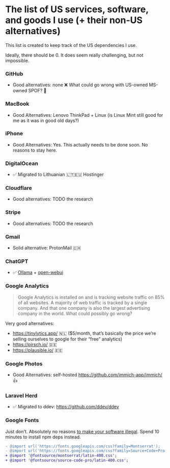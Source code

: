 # The list of US services, software, and goods I use (+ their non-US alternatives)

This list is created to keep track of the US dependencies I use. 

Ideally, there should be 0. It does seem really challenging, but not impossible.

### GitHub 

- Good alternatives: none ❌ What could go wrong with US-owned MS-owned SPOF? 🤦

### MacBook

- Good Alternatives: Lenovo ThinkPad + Linux (is Linux Mint still good for me as it was in good old days?)

### iPhone

- Good Alternatives: Yes. This actually needs to be done soon. No reasons to stay here.

### DigitalOcean

- ✅ Migrated to Lithuanian 🇱🇹🇪🇺 Hostinger

### Cloudflare

- Good alternatives: TODO the research

### Stripe

- Good alternatives: TODO the research

### Gmail

- Solid alternative: ProtonMail 🇨🇭

### ChatGPT

- ✅ [Ollama](https://github.com/ollama/ollama) + [open-webui](https://github.com/open-webui/open-webui)

### Google Analytics

> Google Analytics is installed on and is tracking website traffic on 85% of all websites.
> A majority of web traffic is tracked by a single company.
> And that one company is also the largest advertising company in the world.
> What could possibly go wrong?

Very good alternatives:

- https://tinylytics.app/ 🇳🇱 ($5/month, that’s basically the price we’re selling ourselves to google for their “free” analytics)
- https://pirsch.io/ 🇩🇪
- https://plausible.io/ 🇪🇪

### Google Photos

- Good Alternatives: self-hosted https://github.com/immich-app/immich/ 👍

### Laravel Herd

- ✅ Migrated to ddev: https://github.com/ddev/ddev

### Google Fonts

Just don't. Absolutely no reasons [to make your software illegal](https://thehackernews.com/2022/01/german-court-rules-websites-embedding.html). Spend 10 minutes to install npm deps instead.

```diff
- @import url('https://fonts.googleapis.com/css?family=Montserrat');
- @import url('https://fonts.googleapis.com/css?family=Source+Code+Pro'); // Source Code Pro font
+ @import '@fontsource/montserrat/latin-400.css';
+ @import '@fontsource/source-code-pro/latin-400.css';
```
